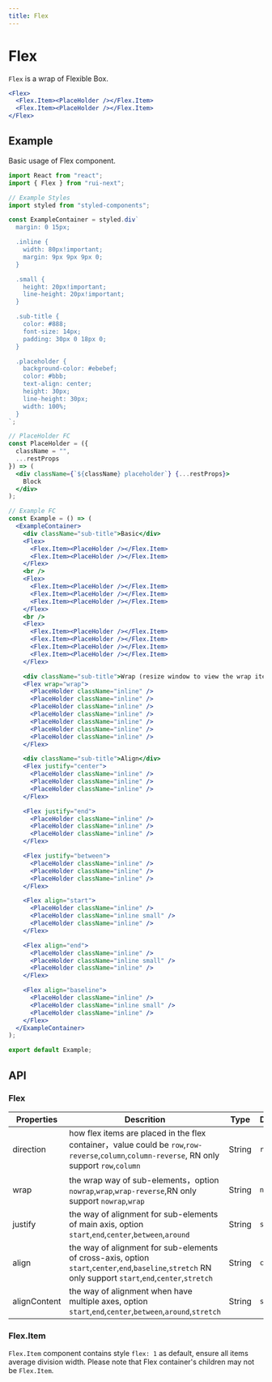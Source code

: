 ```yaml
---
title: Flex
---
```


# Flex

`Flex` is a wrap of Flexible Box.

```jsx
<Flex>
  <Flex.Item><PlaceHolder /></Flex.Item>
  <Flex.Item><PlaceHolder /></Flex.Item>
</Flex>
```

## Example

Basic usage of Flex component.

```jsx live=local
import React from "react";
import { Flex } from "rui-next";

// Example Styles
import styled from "styled-components";

const ExampleContainer = styled.div`
  margin: 0 15px;

  .inline {
    width: 80px!important;
    margin: 9px 9px 9px 0;
  }

  .small {
    height: 20px!important;
    line-height: 20px!important;
  }

  .sub-title {
    color: #888;
    font-size: 14px;
    padding: 30px 0 18px 0;
  }

  .placeholder {
    background-color: #ebebef;
    color: #bbb;
    text-align: center;
    height: 30px;
    line-height: 30px;
    width: 100%;
  }
`;

// PlaceHolder FC
const PlaceHolder = ({
  className = "",
  ...restProps
}) => (
  <div className={`${className} placeholder`} {...restProps}>
    Block
  </div>
);

// Example FC
const Example = () => (
  <ExampleContainer>
    <div className="sub-title">Basic</div>
    <Flex>
      <Flex.Item><PlaceHolder /></Flex.Item>
      <Flex.Item><PlaceHolder /></Flex.Item>
    </Flex>
    <br />
    <Flex>
      <Flex.Item><PlaceHolder /></Flex.Item>
      <Flex.Item><PlaceHolder /></Flex.Item>
      <Flex.Item><PlaceHolder /></Flex.Item>
    </Flex>
    <br />
    <Flex>
      <Flex.Item><PlaceHolder /></Flex.Item>
      <Flex.Item><PlaceHolder /></Flex.Item>
      <Flex.Item><PlaceHolder /></Flex.Item>
      <Flex.Item><PlaceHolder /></Flex.Item>
    </Flex>

    <div className="sub-title">Wrap (resize window to view the wrap items)</div>
    <Flex wrap="wrap">
      <PlaceHolder className="inline" />
      <PlaceHolder className="inline" />
      <PlaceHolder className="inline" />
      <PlaceHolder className="inline" />
      <PlaceHolder className="inline" />
      <PlaceHolder className="inline" />
      <PlaceHolder className="inline" />
    </Flex>

    <div className="sub-title">Align</div>
    <Flex justify="center">
      <PlaceHolder className="inline" />
      <PlaceHolder className="inline" />
      <PlaceHolder className="inline" />
    </Flex>

    <Flex justify="end">
      <PlaceHolder className="inline" />
      <PlaceHolder className="inline" />
      <PlaceHolder className="inline" />
    </Flex>

    <Flex justify="between">
      <PlaceHolder className="inline" />
      <PlaceHolder className="inline" />
      <PlaceHolder className="inline" />
    </Flex>

    <Flex align="start">
      <PlaceHolder className="inline" />
      <PlaceHolder className="inline small" />
      <PlaceHolder className="inline" />
    </Flex>

    <Flex align="end">
      <PlaceHolder className="inline" />
      <PlaceHolder className="inline small" />
      <PlaceHolder className="inline" />
    </Flex>

    <Flex align="baseline">
      <PlaceHolder className="inline" />
      <PlaceHolder className="inline small" />
      <PlaceHolder className="inline" />
    </Flex>
  </ExampleContainer>
);

export default Example;
```

## API

### Flex

Properties | Descrition | Type | Default
-----------|------------|------|--------
| direction | how flex items are placed in the flex container，value could be `row`,`row-reverse`,`column`,`column-reverse`, RN only support `row`,`column`  | String  | `row` |
| wrap     | the wrap way of sub-elements，option `nowrap`,`wrap`,`wrap-reverse`,RN only support `nowrap`,`wrap`  | String  | `nowrap` |
| justify  | the way of alignment for sub-elements of main axis, option `start`,`end`,`center`,`between`,`around`    | String   | `start` |
| align    | the way of alignment for sub-elements of cross-axis, option `start`,`center`,`end`,`baseline`,`stretch` RN only support `start`,`end`,`center`,`stretch`  | String   | `center` |
| alignContent | the way of alignment when have multiple axes,  option `start`,`end`,`center`,`between`,`around`,`stretch`    | String  | `stretch` |

### Flex.Item

`Flex.Item` component contains style `flex: 1` as default, ensure all items average division width. Please note that Flex container's children may not be `Flex.Item`.
